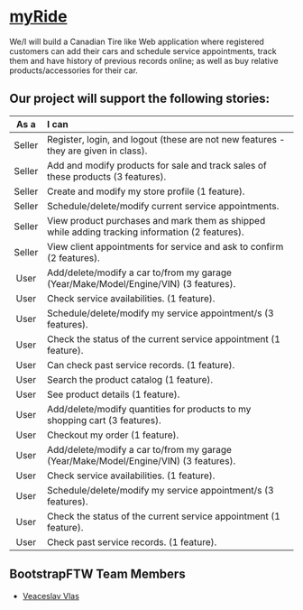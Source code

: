 # [myRide](/Website)


We/I will build a Canadian Tire like Web application where registered customers can add their cars and schedule service appointments, track them and have history of previous records online; as well as buy relative products/accessories for their car.
## Our project will support the following stories:

| **As a** | **I can**                                                                                      |
|:--------:|:-----------------------------------------------------------------------------------------------|
|  Seller  | Register, login, and logout (these are not new features - they are given in class).            |
|  Seller  | Add and modify products for sale and track sales of these products (3 features).               |
|  Seller  | Create and modify my store profile (1 feature).                                                |
|  Seller  | Schedule/delete/modify current service appointments.                                           |
|  Seller  | View product purchases and mark them as shipped while adding tracking information (2 features).|
|  Seller  | View client appointments for service and ask to confirm (2 features).                          |
|  User    | Add/delete/modify a car to/from my garage (Year/Make/Model/Engine/VIN) (3 features).           |
|  User    | Check service availabilities. (1 feature).                                                     |
|  User    | Schedule/delete/modify my service appointment/s (3 features).                                  |
|  User    | Check the status of the current service appointment (1 feature).                               |
|  User    | Can check past service records. (1 feature).                                                   |
|  User    | Search the product catalog (1 feature).                                                        |
|  User    | See product details (1 feature).                                                               |
|  User    | Add/delete/modify quantities for products to my shopping cart (3 features).                    |
|  User    | Checkout my order (1 feature).                                                                 |
|  User    | Add/delete/modify a car to/from my garage (Year/Make/Model/Engine/VIN) (3 features).           |
|  User    | Check service availabilities. (1 feature).                                                     |
|  User    | Schedule/delete/modify my service appointment/s (3 features).                                  |
|  User    | Check the status of the current service appointment (1 feature).                               |
|  User    | Check past service records. (1 feature).                                                       |


## BootstrapFTW Team Members
- [Veaceslav Vlas](https://github.com/vlasslavic)
